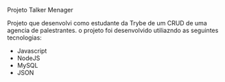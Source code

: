 Projeto Talker Menager 

Projeto que desenvolvi como estudante da Trybe de um CRUD de uma agencia de palestrantes.
o projeto foi desenvolvido utiliazndo as seguintes tecnologias:
- Javascript
- NodeJS
- MySQL
- JSON
